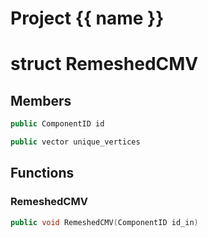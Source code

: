 <script setup>
import {useRoute} from 'vitepress'
const {path} = useRoute()
const tokens = path.split('/')
const words = tokens[2].split('-');
for (let i = 0; i < words.length; i++) {
    words[i] = words[i].charAt(0).toUpperCase() + words[i].slice(1);
    words[i] = words[i].replace('geode', 'Geode')
}
const name = words.join('-');
</script>
# Project {{ name }}

# struct RemeshedCMV


## Members

```cpp
public ComponentID id

```

```cpp
public vector unique_vertices

```



## Functions

### RemeshedCMV

```cpp
public void RemeshedCMV(ComponentID id_in)
```




